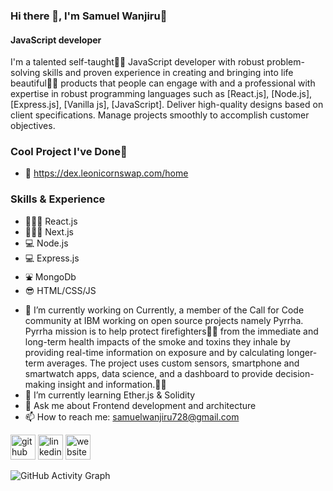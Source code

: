 
### Hi there 👋,  I'm Samuel Wanjiru🚀
#### JavaScript developer
I'm a talented self-taught👨‍💻 JavaScript developer with robust problem-solving skills and proven experience in creating and bringing into life beautiful🧙‍♀️ products that people can engage with and a professional with expertise in robust programming languages such as [React.js], [Node.js], [Express.js], [Vanilla js], [JavaScript]. Deliver high-quality designs based on client specifications. Manage projects smoothly to accomplish customer objectives.

### Cool Project I've Done🌚
- 🚀 https://dex.leonicornswap.com/home

### Skills & Experience
* 🧑🏿‍💻 React.js
* 🧑🏿‍💻 Next.js
* 💻 Node.js
* 💻 Express.js
* ⛲️ MongoDb
* 😎 HTML/CSS/JS

- 🔭 I’m currently working on Currently, a member of the Call for Code community at IBM working on open source projects namely Pyrrha. Pyrrha mission is to      help protect firefighters👩‍🚒 from the immediate and long-term health impacts of the smoke and toxins they inhale by providing real-time information on      exposure and by calculating longer-term averages. The project uses custom sensors, smartphone and smartwatch apps, data science, and a dashboard to        provide decision-making insight and information.🎉🎉 
- 🌱 I’m currently learning Ether.js & Solidity 
- 💬 Ask me about Frontend development and architecture 
- 📫 How to reach me: samuelwanjiru728@gmail.com 

[<img src='https://cdn.jsdelivr.net/npm/simple-icons@3.0.1/icons/github.svg' alt='github' height='40'>](https://github.com/Samuel46)  [<img src='https://cdn.jsdelivr.net/npm/simple-icons@3.0.1/icons/linkedin.svg' alt='linkedin' height='40'>](https://www.linkedin.com/in/samuel-munyiri/)  [<img src='https://cdn.jsdelivr.net/npm/simple-icons@3.0.1/icons/icloud.svg' alt='website' height='40'>](https://samuel46.github.io/SamuelPortfolio/)  

![GitHub Activity Graph](https://activity-graph.herokuapp.com/graph?username=Samuel46)  



